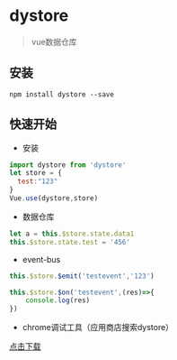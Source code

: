 # dystore

> vue数据仓库

## 安装
```shell
npm install dystore --save
```

## 快速开始
- 安装
``` javascript
import dystore from 'dystore'
let store = {
  test:"123"
}
Vue.use(dystore,store)
```
- 数据仓库
``` javascript
let a = this.$store.state.data1
this.$store.state.test = '456'
```
- event-bus
``` javascript
this.$store.$emit('testevent','123')

this.$store.$on('testevent',(res)=>{
    console.log(res)
})
```
- chrome调试工具（应用商店搜索dystore）

[点击下载](https://github.com/snake-developers/dystore-devtools)
